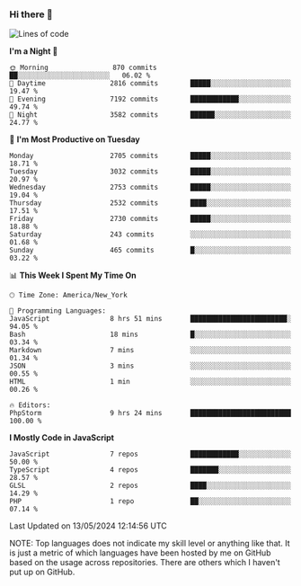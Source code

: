 ### Hi there 👋

<!--
**LynxJinxxy/LynxJinxxy** is a ✨ _special_ ✨ repository because its `README.md` (this file) appears on your GitHub profile.

Here are some ideas to get you started:

- 🔭 I’m currently working on ...
- 🌱 I’m currently learning ...
- 👯 I’m looking to collaborate on ...
- 🤔 I’m looking for help with ...
- 💬 Ask me about ...
- 📫 How to reach me: ...
- 😄 Pronouns: ...
- ⚡ Fun fact: ...
-->

<!--START_SECTION:waka-->
![Lines of code](https://img.shields.io/badge/From%20Hello%20World%20I%27ve%20Written-31.8%20million%20lines%20of%20code-blue)

**I'm a Night 🦉** 

```text
🌞 Morning                870 commits         ██░░░░░░░░░░░░░░░░░░░░░░░   06.02 % 
🌆 Daytime                2816 commits        █████░░░░░░░░░░░░░░░░░░░░   19.47 % 
🌃 Evening                7192 commits        ████████████░░░░░░░░░░░░░   49.74 % 
🌙 Night                  3582 commits        ██████░░░░░░░░░░░░░░░░░░░   24.77 % 
```
📅 **I'm Most Productive on Tuesday** 

```text
Monday                   2705 commits        █████░░░░░░░░░░░░░░░░░░░░   18.71 % 
Tuesday                  3032 commits        █████░░░░░░░░░░░░░░░░░░░░   20.97 % 
Wednesday                2753 commits        █████░░░░░░░░░░░░░░░░░░░░   19.04 % 
Thursday                 2532 commits        ████░░░░░░░░░░░░░░░░░░░░░   17.51 % 
Friday                   2730 commits        █████░░░░░░░░░░░░░░░░░░░░   18.88 % 
Saturday                 243 commits         ░░░░░░░░░░░░░░░░░░░░░░░░░   01.68 % 
Sunday                   465 commits         █░░░░░░░░░░░░░░░░░░░░░░░░   03.22 % 
```


📊 **This Week I Spent My Time On** 

```text
🕑︎ Time Zone: America/New_York

💬 Programming Languages: 
JavaScript               8 hrs 51 mins       ████████████████████████░   94.05 % 
Bash                     18 mins             █░░░░░░░░░░░░░░░░░░░░░░░░   03.34 % 
Markdown                 7 mins              ░░░░░░░░░░░░░░░░░░░░░░░░░   01.34 % 
JSON                     3 mins              ░░░░░░░░░░░░░░░░░░░░░░░░░   00.55 % 
HTML                     1 min               ░░░░░░░░░░░░░░░░░░░░░░░░░   00.26 % 

🔥 Editors: 
PhpStorm                 9 hrs 24 mins       █████████████████████████   100.00 % 
```

**I Mostly Code in JavaScript** 

```text
JavaScript               7 repos             ████████████░░░░░░░░░░░░░   50.00 % 
TypeScript               4 repos             ███████░░░░░░░░░░░░░░░░░░   28.57 % 
GLSL                     2 repos             ████░░░░░░░░░░░░░░░░░░░░░   14.29 % 
PHP                      1 repo              ██░░░░░░░░░░░░░░░░░░░░░░░   07.14 % 
```




 Last Updated on 13/05/2024 12:14:56 UTC
<!--END_SECTION:waka-->
NOTE: Top languages does not indicate my skill level or anything like that. It is just a metric of which languages have been hosted by me on GitHub based on the usage across repositories. There are others which I haven't put up on GitHub.
